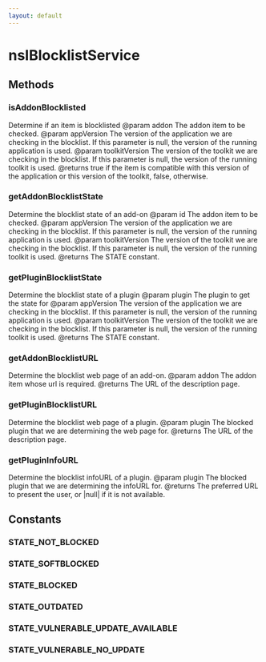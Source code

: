 ```yaml
---
layout: default
---
```


# nsIBlocklistService #

## Methods ##

### isAddonBlocklisted ###

Determine if an item is blocklisted
@param   addon
         The addon item to be checked.
@param   appVersion
         The version of the application we are checking in the blocklist.
         If this parameter is null, the version of the running application
         is used.
@param   toolkitVersion
         The version of the toolkit we are checking in the blocklist.
         If this parameter is null, the version of the running toolkit
         is used.
@returns true if the item is compatible with this version of the
         application or this version of the toolkit, false, otherwise.


### getAddonBlocklistState ###

Determine the blocklist state of an add-on
@param   id
         The addon item to be checked.
@param   appVersion
         The version of the application we are checking in the blocklist.
         If this parameter is null, the version of the running application
         is used.
@param   toolkitVersion
         The version of the toolkit we are checking in the blocklist.
         If this parameter is null, the version of the running toolkit
         is used.
@returns The STATE constant.


### getPluginBlocklistState ###

Determine the blocklist state of a plugin
@param   plugin
         The plugin to get the state for
@param   appVersion
         The version of the application we are checking in the blocklist.
         If this parameter is null, the version of the running application
         is used.
@param   toolkitVersion
         The version of the toolkit we are checking in the blocklist.
         If this parameter is null, the version of the running toolkit
         is used.
@returns The STATE constant.


### getAddonBlocklistURL ###

Determine the blocklist web page of an add-on.
@param   addon
         The addon item whose url is required.
@returns The URL of the description page.


### getPluginBlocklistURL ###

Determine the blocklist web page of a plugin.
@param   plugin
         The blocked plugin that we are determining the web page for.
@returns The URL of the description page.


### getPluginInfoURL ###

Determine the blocklist infoURL of a plugin.
@param   plugin
         The blocked plugin that we are determining the infoURL for.
@returns The preferred URL to present the user, or |null| if
         it is not available.


## Constants ##

### STATE_NOT_BLOCKED ###

### STATE_SOFTBLOCKED ###

### STATE_BLOCKED ###

### STATE_OUTDATED ###

### STATE_VULNERABLE_UPDATE_AVAILABLE ###

### STATE_VULNERABLE_NO_UPDATE ###
